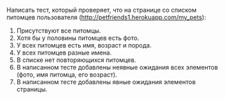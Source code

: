 Написать тест, который проверяет, что на странице со списком питомцев пользователя (http://petfriends1.herokuapp.com/my_pets):

1. Присутствуют все питомцы.
2. Хотя бы у половины питомцев есть фото.
3. У всех питомцев есть имя, возраст и порода.
4. У всех питомцев разные имена.
5. В списке нет повторяющихся питомцев.
6. В написанном тесте добавлены неявные ожидания всех элементов (фото, имя питомца, его возраст).
7. В написанном тесте добавлены явные ожидания элементов страницы.
